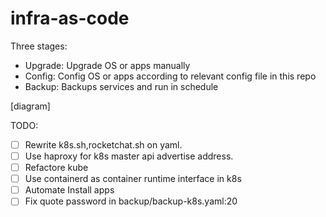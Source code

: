 # infra-as-code


Three stages:
- Upgrade: Upgrade OS or apps manually
- Config: Config OS or apps according to relevant config file in this repo
- Backup: Backups services and run in schedule

[diagram]

TODO:
- [ ] Rewrite k8s.sh,rocketchat.sh on yaml.
- [ ] Use haproxy for k8s master api advertise address.
- [ ] Refactore kube
- [ ] Use containerd as container runtime interface in k8s
- [ ] Automate Install apps
- [ ] Fix quote password in backup/backup-k8s.yaml:20
